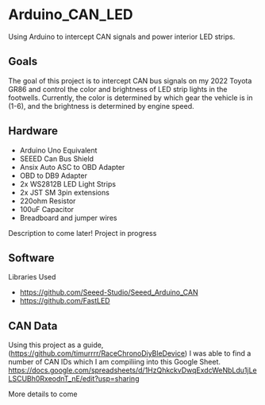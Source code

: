 # Arduino_CAN_LED
Using Arduino to intercept CAN signals and power interior LED strips.

## Goals
The goal of this project is to intercept CAN bus signals on my 2022 Toyota GR86 and control the color and brightness of LED strip lights in the footwells. Currently, the color is determined by which gear the vehicle is in (1-6), and the brightness is determined by engine speed.

## Hardware
- Arduino Uno Equivalent
- SEEED Can Bus Shield
- Ansix Auto ASC to OBD Adapter
- OBD to DB9 Adapter
- 2x WS2812B LED Light Strips
- 2x JST SM 3pin extensions
- 220ohm Resistor
- 100uF Capacitor
- Breadboard and jumper wires

Description to come later! Project in progress

## Software
Libraries Used
- https://github.com/Seeed-Studio/Seeed_Arduino_CAN
- https://github.com/FastLED

## CAN Data
Using this project as a guide, (https://github.com/timurrrr/RaceChronoDiyBleDevice) I was able to find a number of CAN IDs which I am compiliing into this Google Sheet.
https://docs.google.com/spreadsheets/d/1HzQhkckvDwqExdcWeNbLdu1jLeLSCUBh0RxeodnT_nE/edit?usp=sharing

More details to come
